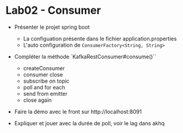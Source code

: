 # Lab02 - Consumer

- Présenter le projet spring boot
    * La configuation présente dans le fichier application.properties
    * L'auto configuration de `ConsumerFactory<String, String> `

- Compléter la méthode `KafkaRestConsumer#consume()``

    * createConsumer
    * consumer close
    * subscribe on topic
    * poll and for each 
    * send from emitter
    * close again

- Faire la démo avec le front sur http://localhost:8091

- Expliquer et jouer avec la durée de poll, voir le lag dans akhq
